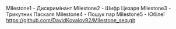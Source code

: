 Milestone1 - Дискримінант
Milestone2 - Шифр Цезаря
Milestone3 - Трикутник Паскаля
Milestone4 - Пошук пар
Milestone5 - Юбілеї
https://github.com/DavidKovalov92/Milestone_seq.git